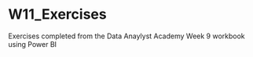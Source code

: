 # W11_Exercises

Exercises completed from the Data Anaylyst Academy Week 9 workbook using Power BI 

